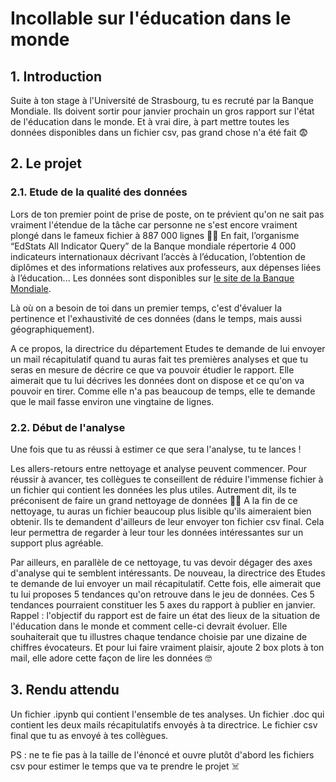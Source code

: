 # Incollable sur l'éducation dans le monde

## 1. Introduction
Suite à ton stage à l'Université de Strasbourg, tu es recruté par la Banque Mondiale. Ils doivent sortir pour janvier prochain un gros rapport sur l'état de l'éducation dans le monde. Et à vrai dire, à part mettre toutes les données disponibles dans un fichier csv, pas grand chose n'a été fait 😨

## 2. Le projet

### 2.1. Etude de la qualité des données
Lors de ton premier point de prise de poste, on te prévient qu'on ne sait pas vraiment l'étendue de la tâche car personne ne s'est encore vraiment plongé dans le fameux fichier à 887 000 lignes 💩💩 En fait, l’organisme “EdStats All Indicator Query” de la Banque mondiale répertorie 4 000 indicateurs internationaux décrivant l’accès à l’éducation, l’obtention de diplômes et des informations relatives aux professeurs, aux dépenses liées à l’éducation... Les données sont disponibles sur [le site de la Banque Mondiale](https://datacatalog.worldbank.org/dataset/education-statistics).

Là où on a besoin de toi dans un premier temps, c'est d'évaluer la pertinence et l'exhaustivité de ces données (dans le temps, mais aussi géographiquement). 

A ce propos, la directrice du département Etudes te demande de lui envoyer un mail récapitulatif quand tu auras fait tes premières analyses et que tu seras en mesure de décrire ce que va pouvoir étudier le rapport. Elle aimerait que tu lui décrives les données dont on dispose et ce qu'on va pouvoir en tirer. Comme elle n'a pas beaucoup de temps, elle te demande que le mail fasse environ une vingtaine de lignes.

### 2.2. Début de l'analyse
Une fois que tu as réussi à estimer ce que sera l'analyse, tu te lances ! 

Les allers-retours entre nettoyage et analyse peuvent commencer. Pour réussir à avancer, tes collègues te conseillent de réduire l'immense fichier à un fichier qui contient les données les plus utiles. Autrement dit, ils te préconisent de faire un grand nettoyage de données 🧽🧽 A la fin de ce nettoyage, tu auras un fichier beaucoup plus lisible qu'ils aimeraient bien obtenir. Ils te demandent d'ailleurs de leur envoyer ton fichier csv final. Cela leur permettra de regarder à leur tour les données intéressantes sur un support plus agréable.

Par ailleurs, en parallèle de ce nettoyage, tu vas devoir dégager des axes d'analyse qui te semblent intéressants. 
De nouveau, la directrice des Etudes te demande de lui envoyer un mail récapitulatif. Cette fois, elle aimerait que tu lui proposes 5 tendances qu'on retrouve dans le jeu de données. Ces 5 tendances pourraient constituer les 5 axes du rapport à publier en janvier. Rappel : l'objectif du rapport est de faire un état des lieux de la situation de l'éducation dans le monde et comment celle-ci devrait évoluer. Elle souhaiterait que tu illustres chaque tendance choisie par une dizaine de chiffres évocateurs.
Et pour lui faire vraiment plaisir, ajoute 2 box plots à ton mail, elle adore cette façon de lire les données 🤓


## 3. Rendu attendu
Un fichier .ipynb qui contient l'ensemble de tes analyses.
Un fichier .doc qui contient les deux mails récapitulatifs envoyés à ta directrice.
Le fichier csv final que tu as envoyé à tes collègues.

PS : ne te fie pas à la taille de l'énoncé et ouvre plutôt d'abord les fichiers csv pour estimer le temps que va te prendre le projet ☠️
